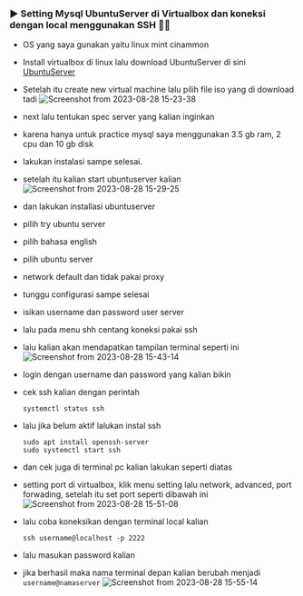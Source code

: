 ### ▶️ Setting Mysql UbuntuServer di Virtualbox dan koneksi dengan local menggunakan SSH 👨‍💻

 - OS yang saya gunakan yaitu linux mint cinammon
 - Install virtualbox di linux lalu download UbuntuServer di sini [UbuntuServer](https://ubuntu.com/download/server)
 - Setelah itu create new virtual machine lalu pilih file iso yang di download tadi
   ![Screenshot from 2023-08-28 15-23-38](https://github.com/agilsaputra/mysql_on_UbuntuServer_virtualbox/assets/22126819/e52af51f-46f9-400b-a261-6aa4c9638c4f)
 - next lalu tentukan spec server yang kalian inginkan
 - karena hanya untuk practice mysql saya menggunakan 3.5 gb ram, 2 cpu dan 10 gb disk
 - lakukan instalasi sampe selesai.
 - setelah itu kalian start ubuntuserver kalian
   ![Screenshot from 2023-08-28 15-29-25](https://github.com/agilsaputra/mysql_on_UbuntuServer_virtualbox/assets/22126819/deac1b0b-668a-4eb4-baf7-f1b2f123c1c7)
 - dan lakukan installasi ubuntuserver
 - pilih try ubuntu server
 - pilih bahasa english
 - pilih ubuntu server
 - network default dan tidak pakai proxy
 - tunggu configurasi sampe selesai
 - isikan username dan password user server
 - lalu pada menu shh centang koneksi pakai ssh
 - lalu kalian akan mendapatkan tampilan terminal seperti ini
   ![Screenshot from 2023-08-28 15-43-14](https://github.com/agilsaputra/mysql_on_UbuntuServer_virtualbox/assets/22126819/79b03a5d-6622-46f0-84e5-504262284383)
 - login dengan username dan password yang kalian bikin
 - cek ssh kalian dengan perintah
   ```
   systemctl status ssh
   ```
 - lalu jika belum aktif lalukan instal ssh
   ```
   sudo apt install openssh-server
   sudo systemctl start ssh
   ```
 - dan cek juga di terminal pc kalian lakukan seperti diatas
 - setting port di virtualbox, klik menu setting lalu network, advanced, port forwading, setelah itu set port seperti dibawah ini
   ![Screenshot from 2023-08-28 15-51-08](https://github.com/agilsaputra/mysql_on_UbuntuServer_virtualbox/assets/22126819/470c86b1-4142-45c9-ab58-fe61c3a9c007)

 - lalu coba koneksikan dengan terminal local kalian
   ```
   ssh username@localhost -p 2222
   ```
 - lalu masukan password kalian
 - jika berhasil maka nama terminal depan kalian berubah menjadi ```username@namaserver```
   ![Screenshot from 2023-08-28 15-55-14](https://github.com/agilsaputra/mysql_on_UbuntuServer_virtualbox/assets/22126819/f087dc61-a955-4c41-beb3-88b17917f96f)

   
   

   

